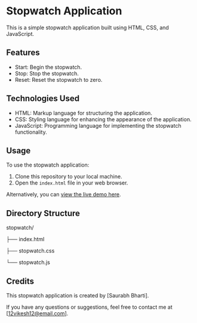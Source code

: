 # Stopwatch Application

This is a simple stopwatch application built using HTML, CSS, and JavaScript.

## Features

- Start: Begin the stopwatch.
- Stop: Stop the stopwatch.
- Reset: Reset the stopwatch to zero.

## Technologies Used

- HTML: Markup language for structuring the application.
- CSS: Styling language for enhancing the appearance of the application.
- JavaScript: Programming language for implementing the stopwatch functionality.

## Usage

To use the stopwatch application:

1. Clone this repository to your local machine.
2. Open the `index.html` file in your web browser.

Alternatively, you can [view the live demo here](https://saurabhbharti2024.github.io/Stopwatch/).

## Directory Structure

stopwatch/

├── index.html

├── stopwatch.css

└── stopwatch.js

## Credits

This stopwatch application is created by [Saurabh Bharti].

If you have any questions or suggestions, feel free to contact me at [12vikesh12@email.com].
